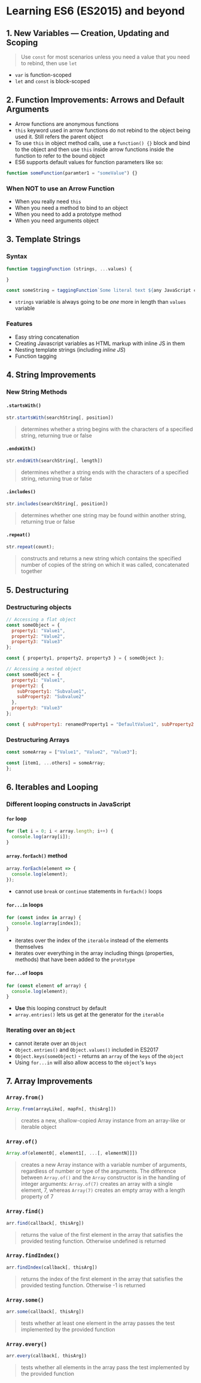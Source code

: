 # Learning ES6 (ES2015) and beyond

## 1. New Variables — Creation, Updating and Scoping

> Use `const` for most scenarios unless you need a value that you need to rebind, then use `let`

- `var` is function-scoped
- `let` and `const` is block-scoped

## 2. Function Improvements: Arrows and Default Arguments

- Arrow functions are anonymous functions
- `this` keyword used in arrow functions do not rebind to the object being used it. Still refers the parent object
- To use `this` in object method calls, use a `function() {}` block and bind to the object and then use `this` inside arrow functions inside the function to refer to the bound object
- ES6 supports default values for function parameters like so:

```javascript
function someFunction(paramter1 = "someValue") {}
```

### When NOT to use an Arrow Function

- When you really need `this`
- When you need a method to bind to an object
- When you need to add a prototype method
- When you need arguments object

## 3. Template Strings

### Syntax

```javascript
function taggingFunction (strings, ...values) {

}

const someString = taggingFunction`Some literal text ${any JavaScript code} some more literal text${other JavaScript code}`;
```

- `strings` variable is always going to be _one_ more in length than `values` variable

### Features

- Easy string concatenation
- Creating Javascript variables as HTML markup with inline JS in them
- Nesting template strings (including _inline JS_)
- Function tagging

## 4. String Improvements

### New String Methods

#### `.startsWith()`

```javascript
str.startsWith(searchString[, position])
```

> determines whether a string begins with the characters of a specified string, returning true or false

#### `.endsWith()`

```javascript
str.endsWith(searchString[, length])
```

> determines whether a string ends with the characters of a specified string, returning true or false

#### `.includes()`

```javascript
str.includes(searchString[, position])
```

> determines whether one string may be found within another string, returning true or false

#### `.repeat()`

```javascript
str.repeat(count);
```

> constructs and returns a new string which contains the specified number of copies of the string on which it was called, concatenated together

## 5. Destructuring

### Destructuring objects

```javascript
// Accessing a flat object
const someObject = {
  property1: "Value1",
  property2: "Value2",
  property3: "Value3"
};

const { property1, property2, property3 } = { someObject };

// Accessing a nested object
const someObject = {
  property1: "Value1",
  property2: {
    subProperty1: "Subvalue1",
    subProperty2: "Subvalue2"
  },
  property3: "Value3"
};

const { subProperty1: renamedProperty1 = "DefaultValue1", subProperty2: renamedProperty2 = "DefaultValue2", subProperty3 = "DefaultValue3" } = { someObject.property2 };
```

### Destructuring Arrays

```javascript
const someArray = ["Value1", "Value2", "Value3"];

const [item1, ...others] = someArray;
};
```

## 6. Iterables and Looping

### Different looping constructs in JavaScript

#### `for` loop

```javascript
for (let i = 0; i < array.length; i++) {
  console.log(array[i]);
}
```

#### `array.forEach()` method

```javascript
array.forEach(element => {
  console.log(element);
});
```

- cannot use `break` or `continue` statements in `forEach()` loops

#### `for...in` loops

```javascript
for (const index in array) {
  console.log(array[index]);
}
```

- iterates over the index of the `iterable` instead of the elements themselves
- iterates over everything in the array including things (properties, methods) that have been added to the `prototype`

#### `for...of` loops

```javascript
for (const element of array) {
  console.log(element);
}
```

- **Use** this looping construct by default
- `array.entries()` lets us get at the generator for the `iterable`

### Iterating over an `Object`

- cannot iterate over an `Object`
- `Object.entries()` and `Object.values()` included in ES2017
- `Object.keys(someObject)` - returns an `array` of the `keys` of the `object`
- Using `for...in` will also allow access to the `object`'s `keys`

## 7. Array Improvements

### `Array.from()`

```javascript
Array.from(arrayLike[, mapFn[, thisArg]])
```

> creates a new, shallow-copied Array instance from an array-like or iterable object

### `Array.of()`

```javascript
Array.of(element0[, element1[, ...[, elementN]]])
```

> creates a new Array instance with a variable number of arguments, regardless of number or type of the arguments.
> The difference between `Array.of()` and the `Array` constructor is in the handling of integer arguments: `Array.of(7)` creates an array with a single element, 7, whereas `Array(7)` creates an empty array with a length property of 7

### `Array.find()`

```javascript
arr.find(callback[, thisArg])
```

> returns the value of the first element in the array that satisfies the provided testing function. Otherwise undefined is returned

### `Array.findIndex()`

```javascript
arr.findIndex(callback[, thisArg])
```

> returns the index of the first element in the array that satisfies the provided testing function. Otherwise -1 is returned

### `Array.some()`

```javascript
arr.some(callback[, thisArg])
```

> tests whether at least one element in the array passes the test implemented by the provided function

### `Array.every()`

```javascript
arr.every(callback[, thisArg])
```

> tests whether all elements in the array pass the test implemented by the provided function
